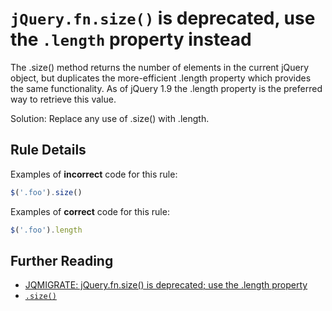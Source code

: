 # `jQuery.fn.size()` is deprecated, use the `.length` property instead

The .size() method returns the number of elements in the current jQuery object,
but duplicates the more-efficient .length property which provides the same
functionality. As of jQuery 1.9 the .length property is the preferred way to
retrieve this value.

Solution: Replace any use of .size() with .length.

## Rule Details

Examples of **incorrect** code for this rule:

```js
$('.foo').size()
```

Examples of **correct** code for this rule:

```js
$('.foo').length
```

## Further Reading

- [JQMIGRATE: jQuery.fn.size() is deprecated; use the .length property](https://github.com/jquery/jquery-migrate/blob/1.x-stable/warnings.md#jqmigrate-jqueryfnsize-is-deprecated-use-the-length-property)
- [`.size()`](https://api.jquery.com/size)
